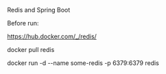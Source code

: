 Redis and Spring Boot

Before run:

https://hub.docker.com/_/redis/

docker pull redis

docker run -d --name some-redis -p 6379:6379 redis
